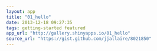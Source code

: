 ```yaml
---
layout: app
title: "01_hello"
date: 2013-12-18 09:27:35
tags: getting-started featured
app_url: "http://gallery.shinyapps.io/01_hello"
source_url: "https://gist.github.com/jjallaire/8021850"
---
```



